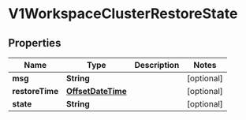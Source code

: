 # V1WorkspaceClusterRestoreState

## Properties
Name | Type | Description | Notes
------------ | ------------- | ------------- | -------------
**msg** | **String** |  |  [optional]
**restoreTime** | [**OffsetDateTime**](OffsetDateTime.md) |  |  [optional]
**state** | **String** |  |  [optional]
